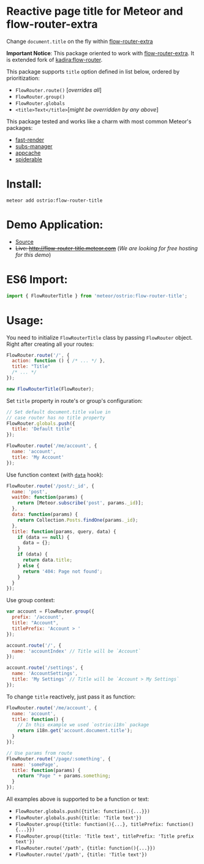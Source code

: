 Reactive page title for Meteor and flow-router-extra
========
Change `document.title` on the fly within [flow-router-extra](https://github.com/VeliovGroup/flow-router)

__Important Notice__: This package oriented to work with [flow-router-extra](https://github.com/VeliovGroup/flow-router). It is extended fork of [kadira:flow-router](https://github.com/kadirahq/flow-router).

This package supports `title` option defined in list below, ordered by prioritization:
 - `FlowRouter.route()` [*overrides all*]
 - `FlowRouter.group()`
 - `FlowRouter.globals`
 - `<title>Text</title>`[*might be overridden by any above*]

This package tested and works like a charm with most common Meteor's packages:
 - [fast-render](https://github.com/kadirahq/fast-render)
 - [subs-manager](https://github.com/kadirahq/subs-manager)
 - [appcache](https://github.com/meteor/meteor/wiki/AppCache)
 - [spiderable](https://github.com/jazeee/jazeee-meteor-spiderable)

Install:
========
```shell
meteor add ostrio:flow-router-title
```

Demo Application:
========
 - [Source](https://github.com/VeliovGroup/Meteor-flow-router-title/tree/master/demo)
 - ~~Live: http://flow-router-title.meteor.com~~ (*We are looking for free hosting for this demo*)

ES6 Import:
========
```jsx
import { FlowRouterTitle } from 'meteor/ostrio:flow-router-title';
```

Usage:
========
You need to initialize `FlowRouterTitle` class by passing `FlowRouter` object. Right after creating all your routes:
```javascript
FlowRouter.route('/', {
  action: function () { /* ... */ },
  title: "Title"
  /* ... */
});

new FlowRouterTitle(FlowRouter);
```

Set `title` property in route's or group's configuration:
```javascript
// Set default document.title value in 
// case router has no title property
FlowRouter.globals.push({
  title: 'Default title'
});

FlowRouter.route('/me/account', {
  name: 'account',
  title: 'My Account'
});
```

Use function context (with [`data`](https://github.com/VeliovGroup/flow-router#data-hook) hook):
```javascript
FlowRouter.route('/post/:_id', {
  name: 'post',
  waitOn: function(params) {
    return [Meteor.subscribe('post', params._id)];
  },
  data: function(params) {
    return Collection.Posts.findOne(params._id);
  },
  title: function(params, query, data) {
    if (data == null) {
      data = {};
    }
    if (data) {
      return data.title;
    } else {
      return '404: Page not found';
    }
  }
});
```

Use group context:
```javascript
var account = FlowRouter.group({
  prefix: '/account',
  title: "Account",
  titlePrefix: 'Account > '
});

account.route('/', {
  name: 'accountIndex' // Title will be `Account`
});

account.route('/settings', {
  name: 'AccountSettings',
  title: 'My Settings' // Title will be `Account > My Settings`
});
```

To change `title` reactively, just pass it as function:
```javascript
FlowRouter.route('/me/account', {
  name: 'account',
  title: function() {
    // In this example we used `ostrio:i18n` package
    return i18n.get('account.document.title'); 
  }
});

// Use params from route
FlowRouter.route('/page/:something', {
  name: 'somePage',
  title: function(params) {
    return "Page " + params.something;
  }
});
```

All examples above is supported to be a function or text:
 - `FlowRouter.globals.push({title: function(){...}})`
 - `FlowRouter.globals.push({title: 'Title text'})`
 - `FlowRouter.group({title: function(){...}, titlePrefix: function(){...}})`
 - `FlowRouter.group({title: 'Title text', titlePrefix: 'Title prefix text'})`
 - `FlowRouter.route('/path', {title: function(){...}})`
 - `FlowRouter.route('/path', {title: 'Title text'})`
